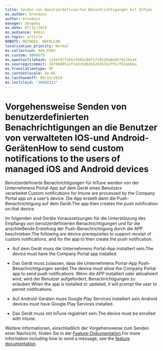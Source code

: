 ```yaml
---
title: Senden von benutzerdefinierten Benachrichtigungen mit InTune
ms.author: brenduns
author: brenduns
manager: dougeby
ms.date: 07/31/2019
ms.audience: Admin
ms.topic: article
ROBOTS: NOINDEX, NOFOLLOW
localization_priority: Normal
ms.collection: Adm_O365
ms.custom: 9000679
ms.openlocfilehash: 1244f07fd56cf603280f1710520a04d579224e44
ms.sourcegitcommit: 16f08d051afca3c6d0de32826324f91cf63ab5ba
ms.translationtype: MT
ms.contentlocale: de-DE
ms.lasthandoff: 09/16/2019
ms.locfileid: "36992312"
---
```

# <a name="how-to-send-custom-notifications-to-the-users-of-managed-ios-and-android-devices"></a><span data-ttu-id="9b3ab-102">Vorgehensweise Senden von benutzerdefinierten Benachrichtigungen an die Benutzer von verwalteten IOS-und Android-Geräten</span><span class="sxs-lookup"><span data-stu-id="9b3ab-102">How to send custom notifications to the users of managed iOS and Android devices</span></span>

<span data-ttu-id="9b3ab-103">Benutzerdefinierte Benachrichtigungen für InTune werden von der Unternehmens Portal-App auf dem Gerät eines Benutzers verarbeitet.</span><span class="sxs-lookup"><span data-stu-id="9b3ab-103">Custom notifications for Intune are processed by the Company Portal app on a user’s device.</span></span> <span data-ttu-id="9b3ab-104">Die App erstellt dann die Push-Benachrichtigung auf dem Gerät.</span><span class="sxs-lookup"><span data-stu-id="9b3ab-104">The app then creates the push notification on that device.</span></span>

<span data-ttu-id="9b3ab-105">Im folgenden sind Geräte Voraussetzungen für die Unterstützung des Empfangs von benutzerdefinierten Benachrichtigungen und für die anschließende Erstellung der Push-Benachrichtigung durch die APP beschrieben:</span><span class="sxs-lookup"><span data-stu-id="9b3ab-105">The following are device prerequisites to support receipt of custom notifications, and for the app to then create the push notification:</span></span>

- <span data-ttu-id="9b3ab-106">Auf dem Gerät muss die Unternehmens Portal-App installiert sein.</span><span class="sxs-lookup"><span data-stu-id="9b3ab-106">The device must have the Company Portal app installed.</span></span>  

- <span data-ttu-id="9b3ab-107">Das Gerät muss zulassen, dass die Unternehmens Portal-App Push-Benachrichtigungen sendet.</span><span class="sxs-lookup"><span data-stu-id="9b3ab-107">The device must allow the Company Portal app to send push notifications.</span></span> <span data-ttu-id="9b3ab-108">Wenn die APP installiert oder aktualisiert wird, wird der Benutzer aufgefordert, Benachrichtigungen zu erlauben.</span><span class="sxs-lookup"><span data-stu-id="9b3ab-108">When the app is installed or updated, it will prompt the user to permit notifications.</span></span>

- <span data-ttu-id="9b3ab-109">Auf Android-Geräten muss Google Play Services installiert sein.</span><span class="sxs-lookup"><span data-stu-id="9b3ab-109">Android devices must have Google Play Services installed.</span></span>

- <span data-ttu-id="9b3ab-110">Das Gerät muss mit InTune registriert sein.</span><span class="sxs-lookup"><span data-stu-id="9b3ab-110">The device must be enrolled with Intune.</span></span>

<span data-ttu-id="9b3ab-111">Weitere Informationen, einschließlich der Vorgehensweise zum Senden einer Nachricht, finden Sie in der [Feature-Dokumentation](https://docs.microsoft.com/intune/custom-notifications).</span><span class="sxs-lookup"><span data-stu-id="9b3ab-111">For more information including how to send a message, see the [feature documentation](https://docs.microsoft.com/intune/custom-notifications).</span></span>
